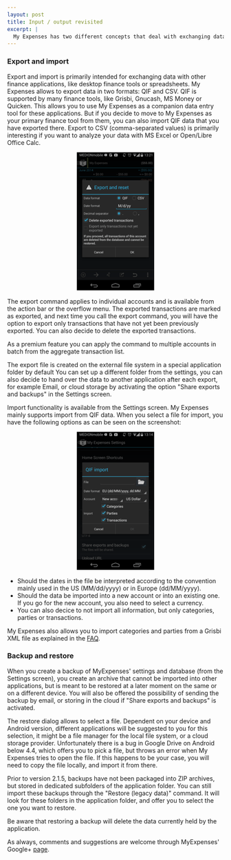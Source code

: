 ```yaml
---
layout: post
title: Input / output revisited
excerpt: |
  My Expenses has two different concepts that deal with exchanging data between applications and devices: export/import and backup/restore. With the last releases, the functionality has been slightly enhanced, and is explained here again.
---
```

### Export and import

Export and import is primarily intended for exchanging data with other finance applications, like desktop finance tools or spreadsheets. My Expenses allows to export data in two formats: QIF and CSV. QIF is supported by many finance tools, like Grisbi, Gnucash, MS Money or Quicken. This allows you to use My Expenses as a companion data entry tool for these applications. But if you decide to move to My Expenses as your primary finance tool from them, you can also import QIF data that you have exported there. Export to CSV (comma-separated values) is primarily interesting if you want to analyze your data with MS Excel or Open/Libre Office Calc. 

<div class="screenshot" style="text-align:center">
<img src="/visuals/screenshots/blog/2014-06-09/export.png" alt="Export dialog" title="Export dialog">
</div>

The export command applies to individual accounts and is available from the action bar or the overflow menu. The exported transactions are marked as exported, and next time you call the export command, you will have the option to export only transactions that have not yet been previously exported. You can also decide to delete the exported transactions. 

As a premium feature you can apply the command to multiple accounts in batch from the aggregate transaction list.

The export file is created on the external file system in a special application folder by default You can set up a different folder from the settings, you  can also decide to hand over the data to another application after each export, for example Email, or cloud storage by activating the option "Share exports and backups" in the Settings screen.

Import functionality is available from the Settings screen. My Expenses mainly supports import from QIF data. When you select a file for import, you have the following options as can be seen on the screenshot:

<div class="screenshot" style="text-align:center">
<img src="/visuals/screenshots/blog/2014-06-09/qif-import.png" alt="Import from QIF dialog" title="Import from QIF dialog">
</div>

* Should the dates in the file be interpreted according to the convention mainly used in the US (MM/dd/yyyy) or in Europe (dd/MM/yyyy).
* Should the data be imported into a new account or into an existing one. If you go for the new account, you also need to select a currency.
* You can also decice to not import all information, but only categories, parties or transactions.

My Expenses also allows you to import categories and parties from a Grisbi XML file as explained in the [FAQ](http://www.myexpenses.mobi/en/#faq-catxml-en).

### Backup and restore

When you create a backup of MyExpenses' settings and database (from the Settings screen), you create an archive that cannot be imported into other applications, but is meant to be restored at a later moment on the same or on a different device. You will also be offered the possibility of sending the backup by email, or storing in the cloud if "Share exports and backups" is activated.

The restore dialog allows to select a file. Dependent on your device and Android version, different applications will be suggested to you for this selection, it might be a file manager for the local file system, or a cloud storage provider. Unfortunately there is a bug in Google Drive on Android below 4.4, which offers you to pick a file, but throws an error when My Expenses tries to open the file. If this happens to be your case, you will need to copy the file locally, and import it from there.

Prior to version 2.1.5, backups have not been packaged into ZIP archives, but stored in dedicated subfolders of the application folder. You can still import these backups through the "Restore (legacy data)" command. It will look for these folders in the application folder, and offer you to select the one you want to restore.

Be aware that restoring a backup will delete the data currently held by the application.

As always, comments and suggestions are welcome through MyExpenses' Google+ [page](https://plus.google.com/116736113799210525299/posts/JTqv1CwHG3C).

